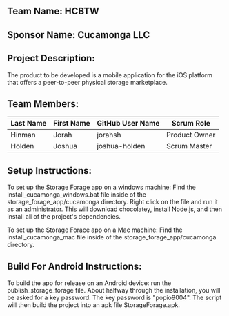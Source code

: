 ## Team Name: HCBTW

## Sponsor Name: Cucamonga LLC

## Project Description:
The product to be developed is a mobile application for the iOS
platform that offers a peer-to-peer physical storage marketplace.

## Team Members:

Last Name       | First Name      | GitHub User Name     | Scrum Role
--------------- | --------------- | -------------------- | ---------------
Hinman          | Jorah           | jorahsh              | Product Owner
Holden          | Joshua          | joshua-holden        | Scrum Master

## Setup Instructions:

To set up the Storage Forage app on a windows machine: Find the install_cucamonga_windows.bat
file inside of the storage_forage_app/cucamonga directory. Right click on the file and run it
as an administrator. This will download chocolatey, install Node.js, and then install all of
the project's dependencies.

To set up the Storage Forace app on a Mac machine: Find the install_cucamonga_mac file inside
of the storage_forage_app/cucamonga directory.

## Build For Android Instructions:

To build the app for release on an Android device: run the publish_storage_forage file. About halfway
through the installation, you will be asked for a key password. The key password is "popio9004". The
script will then build the project into an apk file StorageForage.apk.
